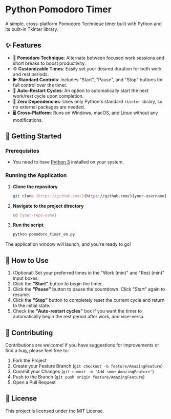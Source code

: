 # Python Pomodoro Timer

A simple, cross-platform Pomodoro Technique timer built with Python and its built-in Tkinter library.

## ✨ Features

- 🍅 **Pomodoro Technique**: Alternate between focused work sessions and short breaks to boost productivity.
- ⚙️ **Customizable Times**: Easily set your desired duration for both work and rest periods.
- ▶️ **Standard Controls**: Includes "Start", "Pause", and "Stop" buttons for full control over the timer.
- 🔄 **Auto-Restart Cycles**: An option to automatically start the next work/rest cycle upon completion.
- 🚫 **Zero Dependencies**: Uses only Python's standard `tkinter` library, so no external packages are needed.
- 🖥️ **Cross-Platform**: Runs on Windows, macOS, and Linux without any modifications.

## 🚀 Getting Started

### Prerequisites

- You need to have [Python 3](https://www.python.org/downloads/) installed on your system.

### Running the Application

1.  **Clone the repository**
    ```bash
    git clone [https://github.com/](https://github.com/)[your-username]/[your-repo-name].git
    ```

2.  **Navigate to the project directory**
    ```bash
    cd [your-repo-name]
    ```

3.  **Run the script**
    ```bash
    python pomodoro_timer_en.py
    ```

The application window will launch, and you're ready to go!

## 🔧 How to Use

1.  (Optional) Set your preferred times in the "Work (min)" and "Rest (min)" input boxes.
2.  Click the **"Start"** button to begin the timer.
3.  Click the **"Pause"** button to pause the countdown. Click "Start" again to resume.
4.  Click the **"Stop"** button to completely reset the current cycle and return to the initial state.
5.  Check the **"Auto-restart cycles"** box if you want the timer to automatically begin the rest period after work, and vice-versa.

## 🤝 Contributing

Contributions are welcome! If you have suggestions for improvements or find a bug, please feel free to:

1.  Fork the Project
2.  Create your Feature Branch (`git checkout -b feature/AmazingFeature`)
3.  Commit your Changes (`git commit -m 'Add some AmazingFeature'`)
4.  Push to the Branch (`git push origin feature/AmazingFeature`)
5.  Open a Pull Request

## 📄 License

This project is licensed under the MIT License.

